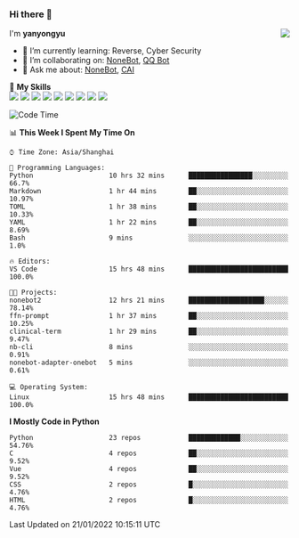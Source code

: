 ### Hi there 👋

<a href="#">
  <img align="right" src="https://github-readme-stats.vercel.app/api?username=yanyongyu&count_private=true&show_icons=true&bg_color=15,f2f7fd,E0EAFC" />
</a>

I'm **yanyongyu**

- 🌱 I’m currently learning: Reverse, Cyber Security
- 👯 I’m collaborating on: [NoneBot](https://github.com/nonebot), [QQ Bot](https://github.com/Mrs4s/go-cqhttp)
- 💬 Ask me about: [NoneBot](https://github.com/nonebot), [CAI](https://github.com/cscs181/CAI)

🌟 **My Skills**  
![](https://img.shields.io/badge/-Python-3e74a2?style=flat-square&logo=Python&logoColor=fff)
![](https://img.shields.io/badge/-Node.js-339933?style=flat-square&logo=Node.js&logoColor=fff)
![](https://img.shields.io/badge/-Vue-4fc08d?style=flat-square&logo=Vue.js&logoColor=fff)
![](https://img.shields.io/badge/-React-2d98ce?style=flat-square&logo=React&logoColor=fff)
![](https://img.shields.io/badge/-Docker-2496ED?style=flat-square&logo=Docker&logoColor=fff)
![](https://img.shields.io/badge/-Linux-000000?style=flat-square&logo=Linux&logoColor=fff)
![](https://img.shields.io/badge/-MySQL-4479A1?style=flat-square&logo=MySQL&logoColor=fff)
![](https://img.shields.io/badge/-Redis-DC382D?style=flat-square&logo=Redis&logoColor=fff)
![](https://img.shields.io/badge/-MongoDB-47A248?style=flat-square&logo=MongoDB&logoColor=fff)

<!--START_SECTION:waka-->
![Code Time](http://img.shields.io/badge/Code%20Time-2%2C039%20hrs%209%20mins-blue)

📊 **This Week I Spent My Time On** 

```text
⌚︎ Time Zone: Asia/Shanghai

💬 Programming Languages: 
Python                   10 hrs 32 mins      ████████████████░░░░░░░░░   66.7% 
Markdown                 1 hr 44 mins        ██░░░░░░░░░░░░░░░░░░░░░░░   10.97% 
TOML                     1 hr 38 mins        ██░░░░░░░░░░░░░░░░░░░░░░░   10.33% 
YAML                     1 hr 22 mins        ██░░░░░░░░░░░░░░░░░░░░░░░   8.69% 
Bash                     9 mins              ░░░░░░░░░░░░░░░░░░░░░░░░░   1.0%

🔥 Editors: 
VS Code                  15 hrs 48 mins      █████████████████████████   100.0%

🐱‍💻 Projects: 
nonebot2                 12 hrs 21 mins      ███████████████████░░░░░░   78.14% 
ffn-prompt               1 hr 37 mins        ██░░░░░░░░░░░░░░░░░░░░░░░   10.25% 
clinical-term            1 hr 29 mins        ██░░░░░░░░░░░░░░░░░░░░░░░   9.47% 
nb-cli                   8 mins              ░░░░░░░░░░░░░░░░░░░░░░░░░   0.91% 
nonebot-adapter-onebot   5 mins              ░░░░░░░░░░░░░░░░░░░░░░░░░   0.61%

💻 Operating System: 
Linux                    15 hrs 48 mins      █████████████████████████   100.0%

```

**I Mostly Code in Python** 

```text
Python                   23 repos            █████████████░░░░░░░░░░░░   54.76% 
C                        4 repos             ██░░░░░░░░░░░░░░░░░░░░░░░   9.52% 
Vue                      4 repos             ██░░░░░░░░░░░░░░░░░░░░░░░   9.52% 
CSS                      2 repos             █░░░░░░░░░░░░░░░░░░░░░░░░   4.76% 
HTML                     2 repos             █░░░░░░░░░░░░░░░░░░░░░░░░   4.76%

```



 Last Updated on 21/01/2022 10:15:11 UTC
<!--END_SECTION:waka-->
